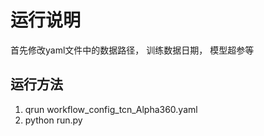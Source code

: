 # 运行说明
首先修改yaml文件中的数据路径， 训练数据日期， 模型超参等

## 运行方法

1. qrun workflow_config_tcn_Alpha360.yaml
2. python run.py